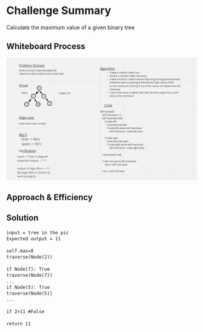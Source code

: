 # Challenge Summary
Calculate the maximum value of a given binary tree

## Whiteboard Process
![an image](Code_challenge_16.PNG)

## Approach & Efficiency
<!-- What approach did you take? Why? What is the Big O space/time for this approach? -->

## Solution
    input = tree in the pic
    Expected output = 11

    self.max=0
    traverse(Node(2))

    if Node(7): True
    traverse(Node(7))
    ...
    if Node(5): True
    traverse(Node(5))
    ...

    if 2>11 #False

    return 11
